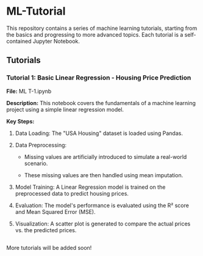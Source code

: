 # ML-Tutorial

This repository contains a series of machine learning tutorials, starting from the basics and progressing to more advanced topics. Each tutorial is a self-contained Jupyter Notebook.

## Tutorials
### Tutorial 1: Basic Linear Regression - Housing Price Prediction
**File:** ML T-1.ipynb

**Description:** This notebook covers the fundamentals of a machine learning project using a simple linear regression model.

**Key Steps:**

1. Data Loading: The "USA Housing" dataset is loaded using Pandas.

2. Data Preprocessing:

   - Missing values are artificially introduced to simulate a real-world scenario.

   - These missing values are then handled using mean imputation.

3. Model Training: A Linear Regression model is trained on the preprocessed data to predict housing prices.

4. Evaluation: The model's performance is evaluated using the R² score and Mean Squared Error (MSE).

5. Visualization: A scatter plot is generated to compare the actual prices vs. the predicted prices.
##
More tutorials will be added soon!
